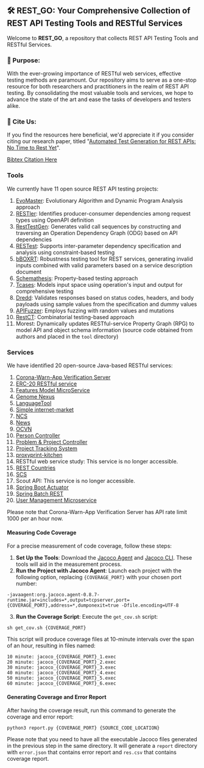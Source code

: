 ## 🛠️ REST_GO: Your Comprehensive Collection of REST API Testing Tools and RESTful Services

Welcome to **REST_GO**, a repository that collects REST API Testing Tools and RESTful Services. 

### 🎯 Purpose:
With the ever-growing importance of RESTful web services, effective testing methods are paramount. Our repository aims to serve as a one-stop resource for both researchers and practitioners in the realm of REST API testing. By consolidating the most valuable tools and services, we hope to advance the state of the art and ease the tasks of developers and testers alike.

### 📜 Cite Us:
If you find the resources here beneficial, we'd appreciate it if you consider citing our research paper, titled "[Automated Test Generation for REST APIs: No Time to Rest Yet](https://dl.acm.org/doi/abs/10.1145/3533767.3534401)". 

[Bibtex Citation Here](https://github.com/codingsoo/REST_Go/tree/master/docs/issta2022.bib)

### Tools

We currently have 11 open source REST API testing projects:

1. [EvoMaster](https://github.com/EMResearch/EvoMaster): Evolutionary Algorithm and Dynamic Program Analysis approach
2. [RESTler](https://github.com/microsoft/restler-fuzzer): Identifies producer-consumer dependencies among request types using OpenAPI definition
3. [RestTestGen](https://github.com/SeUniVr/RestTestGen): Generates valid call sequences by constructing and traversing an Operation Dependency Graph (ODG) based on API dependencies
4. [RESTest](https://github.com/isa-group/RESTest): Supports inter-parameter dependency specification and analysis using constraint-based testing
5. [bBOXRT]( https://eden.dei.uc.pt/~cnl/papers/2020-access.zip): Robustness testing tool for REST services, generating invalid inputs combined with valid parameters based on a service description document
6. [Schemathesis](https://github.com/schemathesis/schemathesis.git): Property-based testing approach
7. [Tcases](https://github.com/Cornutum/tcases): Models input space using operation's input and output for comprehensive testing
8. [Dredd](https://github.com/apiaryio/dredd): Validates responses based on status codes, headers, and body payloads using sample values from the specification and dummy values
9. [APIFuzzer](https://github.com/KissPeter/APIFuzzer): Employs fuzzing with random values and mutations
10. [RestCT](https://github.com/GIST-NJU/RestCT): Combinatorial testing-based approach
11. Morest: Dynamically updates RESTful-service Property Graph (RPG) to model API and object schema information (source code obtained from authors and placed in the `tool` directory)

### Services

We have identified 20 open-source Java-based RESTful services:

1. [Corona-Warn-App Verification Server](https://github.com/corona-warn-app/cwa-verification-server)
2. [ERC-20 RESTful service](https://github.com/web3labs/erc20-rest-service)
3. [Features Model MicroService](https://github.com/JavierMF/features-service)
4. [Genome Nexus](https://github.com/genome-nexus/genome-nexus)
5. [LanguageTool](https://github.com/languagetool-org/languagetool)
6. [Simple internet-market](https://github.com/aleksey-lukyanets/market)
7. [NCS](https://github.com/EMResearch/EMB/tree/master/jdk_8_maven/cs/rest/artificial/ncs)
8. [News](https://github.com/arcuri82/testing_security_development_enterprise_systems)
9. [OCVN](https://github.com/devgateway/ocvn)
10. [Person Controller](https://github.com/MaBeuLux88/java-spring-boot-mongodb-starter)
11. [Problem & Project Controller](https://github.com/phantasmicmeans/spring-boot-restful-api-example)
12. [Project Tracking System](https://github.com/SelimHorri/project-tracking-system-backend-app)
13. [proxyprint-kitchen](https://github.com/ProxyPrint/proxyprint-kitchen)
14. RESTful web service study: This service is no longer accessible.
15. [REST Countries](https://github.com/apilayer/restcountries)
16. [SCS](https://github.com/EMResearch/EMB/tree/master/jdk_8_maven/cs/rest/artificial/scs)
17. Scout API: This service is no longer accessible.
18. [Spring Boot Actuator](https://github.com/callicoder/spring-boot-actuator-demo)
19. [Spring Batch REST](https://github.com/chrisgleissner/spring-batch-rest)
20. [User Management Microservice](https://github.com/andreagiassi/microservice-rbac-user-management)

Please note that Corona-Warn-App Verification Server has API rate limit 1000 per an hour now.

#### Measuring Code Coverage

For a precise measurement of code coverage, follow these steps:

1. **Set Up the Tools**: Download the [Jacoco Agent](https://repo1.maven.org/maven2/org/jacoco/org.jacoco.agent/0.8.7/org.jacoco.agent-0.8.7-runtime.jar) and [Jacoco CLI](https://repo1.maven.org/maven2/org/jacoco/org.jacoco.cli/0.8.7/org.jacoco.cli-0.8.7-nodeps.jar). These tools will aid in the measurement process.
2. **Run the Project with Jacoco Agent**: Launch each project with the following option, replacing `{COVERAGE_PORT}` with your chosen port number:
```
-javaagent:org.jacoco.agent-0.8.7-runtime.jar=includes=*,output=tcpserver,port={COVERAGE_PORT},address=*,dumponexit=true -Dfile.encoding=UTF-8
```
3. **Run the Coverage Script**: Execute the `get_cov.sh` script:

```
sh get_cov.sh {COVERAGE_PORT}
```

This script will produce coverage files at 10-minute intervals over the span of an hour, resulting in files named:

```
10 minute: jacoco_{COVERAGE_PORT}_1.exec
20 minute: jacoco_{COVERAGE_PORT}_2.exec
30 minute: jacoco_{COVERAGE_PORT}_3.exec
40 minute: jacoco_{COVERAGE_PORT}_4.exec
50 minute: jacoco_{COVERAGE_PORT}_5.exec
60 minute: jacoco_{COVERAGE_PORT}_6.exec
```

#### Generating Coverage and Error Report

After having the coverage result, run this command to generate the coverage and error report:

```
python3 report.py {COVERAGE_PORT} {SOURCE_CODE_LOCATION}
```

Please note that you need to have all the executable Jacoco files generated in the previous step in the same directory. It will generate a `report` directory with `error.json` that contains error report and `res.csv` that contains coverage report.

[//]: # (## Reproduce the result of our paper "Automated Test Generation for REST APIs: No Time to Rest Yet".)

[//]: # ()
[//]: # (### Check the basic functionality)

[//]: # ()
[//]: # (In this section, we give detailed instructions to check the basic functionality of this artifact.)

[//]: # (We show how to use the REST-API testing tools used in our study to test the project-tracking-system service.)

[//]: # ()
[//]: # (### Requirements)

[//]: # ()
[//]: # (We used Google Cloud e2-standard-4 machines running Ubuntu 20.04 for this project, but a Linux environment with the software listed below installed would work. Note that the setup script is tested in Google Cloud e2-standard-4 &#40;Ubuntu 20.04&#41;.)

[//]: # ()
[//]: # (- Required software: Dotnet 5, Java8, Java11, Git, Sudo, Wget, zip, unzip, MVN 3.5, Gradle 6.7, Python3.8-pip, Virtualenv, NodeJS v10.19, and Docker 20.10. )

[//]: # ()
[//]: # (### Setup)

[//]: # ()
[//]: # (You can manually install the required software. Or, if you use the same testing environment that we used, you can run the command below for setup.)

[//]: # ()
[//]: # (```)

[//]: # (cd REST_Go # Go to the root directory)

[//]: # (sh small_setup.sh)

[//]: # (```)

[//]: # ()
[//]: # (It will take around 20 minutes to finish setup.)

[//]: # ()
[//]: # ()
[//]: # (### Run)

[//]: # ()
[//]: # (You can test the service with a tool using `run_small.py`, a python script to test the service for six minutes.)

[//]: # (To use this script, you should provide the tool's name and a port number. Possible tools' names are`evomaster-whitebox`, `evomaster-blackbox`, `restler`, `restest`, `resttestgen`, `bboxrt`, `schemathesis`, `dredd`, `tcases`, and `apifuzzer`.)

[//]: # (You can use any available port number. You should use a different port number for each run, otherwise the code coverage will be based on the previous runs. The port number is used for collecting the achieved code coverage.)

[//]: # (Before running the script, make sure that you use `virtualenv`.)

[//]: # (Also, we need to check if there is already running session. You can check the running sessions using "tmux ls" command. If there is running session, you should kill the session before running a new experiment.)

[//]: # (You can kill the session with "tmux kill-sess -t {session name}." You should find the session name in "tmux ls" command if there is any.)

[//]: # ()
[//]: # (```)

[//]: # (source venv/bin/activate)

[//]: # (python3 run_small.py {tool_name} {port_number})

[//]: # (```)

[//]: # ()
[//]: # (It will automatically start the service and the script for getting coverage.)

[//]: # ()
[//]: # (### Generate Report)

[//]: # ()
[//]: # (We provide a python script to generate a report showing the code coverage achieved and bug founds. You can see the result in data/{service name}/res.csv.)

[//]: # (You can also find the detailed error message and time log in data/{service name}/error.json and data/{service name}/time.json.)

[//]: # ()
[//]: # (```)

[//]: # (python3 report_small.py {port_number})

[//]: # (```)

[//]: # ()
[//]: # (In data/{service name}/res.csv, there are seven rows and three columns.)

[//]: # (The first six rows show the coverage achieved in time from 1-6 minutes. In each of these rows, the columns show, in percentage, the line, branch, and method coverage.)

[//]: # (The last row presents the errors found with the columns showing the number of found errors, unique errors, and library errors.)

[//]: # ()
[//]: # (### Stop service)

[//]: # ()
[//]: # (Users can stop a service using the following command.)

[//]: # ()
[//]: # (```)

[//]: # (python3 stop_service.py {service name})

[//]: # (```)

[//]: # ()
[//]: # (### An Example)

[//]: # ()
[//]: # (One can use the commands below to test the service project-tracking-system with RESTler and obtain the result.)

[//]: # ()
[//]: # (```)

[//]: # (cd REST_Go)

[//]: # (sh small_setup.sh)

[//]: # (source venv/bin/activate)

[//]: # (python run_small.py restler 10200)

[//]: # (python report_small.py 10200)

[//]: # (```)

[//]: # ()
[//]: # (If you check the data/project-tracking-system/res.csv, you will see the sixth row for six minutes code coverage &#40;which should be something similar to "35%, 7.3%, 4.7%"&#41; and the seventh row for the number of bugs found &#40;which should be something similar to "35, 7, 5"&#41;.)

[//]: # ()
[//]: # (## Detailed Description)

[//]: # ()
[//]: # ()
[//]: # (### Setup)

[//]: # ()
[//]: # (In our study, we ran all the experiments on Google Cloud e2-standard-4 machines running Ubuntu 20.04. Each machine has four 2.2GHz Intel-Xeon processors and 16GB RAM. The major dependencies that we used are Java8, Java11, Python3.8, NodeJS v10.19, and Docker 20.10. We provide a setup script that sets up the environment, tools, and services. Please note that we used Ubuntu 20.04 environment. We also tested this artifact in Debian 10 and MacOS 12. We didn't prepare automated setup scripts for these environments, but plan to do in the future. The setup script needs around 2 hours to finish.)

[//]: # (```)

[//]: # (sh setup.sh)

[//]: # (```)

[//]: # ()
[//]: # (We have configured the databases needed for testing the services using Docker. This is automatically done in the setup script. For one of the services, ERC20-rest-service, users need to manually set Private Ethereum network using the commands below.)

[//]: # (```)

[//]: # (tmux new -s ether # Create a session for ethereum)

[//]: # (geth --datadir ethereum init genesis.json)

[//]: # (geth --networkid 42 --datadir ethereum --http --http.port 8545 --http.corsdomain "*" --http.api "admin,db,eth,debug,miner,net,shh,txpool,personal,web3" --port 30303 --mine --allow-insecure-unlock console)

[//]: # (>> personal.unlockAccount&#40;"05f4172fda1cf398fad85ceb60ad9f4180f0ab3a", "11"&#41;)

[//]: # (>> miner.start&#40;1&#41; # wait until mine process starts)

[//]: # (>> personal.unlockAccount&#40;"05f4172fda1cf398fad85ceb60ad9f4180f0ab3a", "11"&#41;)

[//]: # (# press ctrl + b + d to detach the session)

[//]: # (```)

[//]: # ()
[//]: # (Now you are ready to run the experiment!)

[//]: # ()
[//]: # (### How to run the tool?)

[//]: # ()
[//]: # (You can use the following tools `EvoMasterWB`, `EvoMasterBB`, `RESTler`, `RESTest`, `RestTestGen`, `bBOXRT`, `Schemathesis`, `Dredd`, `Tcases`, and `APIFuzzer` to test, using our python script, the following services `cwa-verification`, `erc20-rest-service`, `features-service`, `genome-nexus`, `languagetool`, `market`, `ncs`, `news`, `ocvn`, `person-controller`, `problem-controller`, `project-tracking-system`, `proxyporint`, `rest-study`, `restcountries`, `scout-api`, `scs`, `spring-batch-rest`, `spring-boot-sample-app`, and `user-management`.)

[//]: # (You can use any available port number, but make sure to use different port numbers for different runs. The port number is used for collecting the achieved code coverage.)

[//]: # (Before run the script, make sure that you use the `virtualenv`.)

[//]: # (Also, we need to check if there is already running session. You can check the running sessions using "tmux ls" command. If there is running session, you may want to kill the session before running new experiment.)

[//]: # (You can kill the session with "tmux kill-sess -t {session name}." You should find the session name in "tmux ls" command if there is any.)

[//]: # (```)

[//]: # (python3 run_tool.py {tool_name} {service_name} {time_limit})

[//]: # (```)

[//]: # ()
[//]: # (### Generate a report.)

[//]: # ()
[//]: # (You can use the command below to produce a report containing the testing result.)

[//]: # ()
[//]: # (```)

[//]: # (python3 report.py {port number} {service name})

[//]: # (```)

[//]: # ()
[//]: # (The report has seven rows and three columns. )

[//]: # (The first six rows show the coverage results achieved in time obtained from 10, 20, 30, 40, 50, and 60 minutes. In each of these rows, the columns show, in percentage, the line, branch, and method coverage achieved. The last row presents the errors found with the columns showing the number of found errors, unique errors, and library errors.)

[//]: # (You can compare this result to our result in `Result` section.)

[//]: # ()
[//]: # (### Stop service)

[//]: # ()
[//]: # (Users can stop a service using the following command.)

[//]: # ()
[//]: # (```)

[//]: # (python3 stop_service.py {service name})

[//]: # (```)

[//]: # ()
[//]: # (### Run all steps )

[//]: # ()
[//]: # (We provide a script to run a tool for all services. The run.py runs all steps except for setup and report.)

[//]: # ()
[//]: # (```)

[//]: # (python3 run.py {tool name})

[//]: # (```)

[//]: # ()
[//]: # (### Result)

[//]: # ()
[//]: # (You can compare your result to our result below. This figure, although not shown in the paper, is generated based on the same experiment results. Since the tools have randomness, your results may be different from ours. Note that we ran each tool ten times and computed the average. )

[//]: # ()
[//]: # (![res]&#40;images/figure_all.png&#41;)

[//]: # ()
[//]: # (1: Evo-White, 2: RESTler, 3: RestTestGen, 4: RESTest, 5: bBOXRT , 6: Schemathesis, 7: Tcases, 8: Dredd, 9: Evo-Black, 10: APIFuzzer, A: Features-Service, B: Languagetool, C: NCS, D: News, E: OCVN, F: ProxyPrint, G: Restcountries, H: Scout-API, I: SCS, J: ERC20-Rest-Service, K: Genome-Nexus, L: Person-Controller, M: Problem-Controller, N: Rest-Study, O: Spring-Batch-Rest, P: Spring-Boot-Sample-App, Q: User-Management, R: CWA-Verification, S: Market, T: Project-Tracking-System. The color of the bar represents the running time - 10 min: ![10min]&#40;images/10min.png&#41;, 20 min: ![20min]&#40;images/20min.png&#41;, 30 min: ![30min]&#40;images/30min.png&#41;, 40 min: ![40min]&#40;images/40min.png&#41;, 50 min: ![50min]&#40;images/50min.png&#41;, 60 min: ![1h]&#40;images/1h.png&#41;, and 24 hr: ![24h]&#40;images/24h.png&#41;.)

[//]: # ()
[//]: # (### Add authorization header)

[//]: # ()
[//]: # (Some APIs can have an authorization header to increase the API request limit. We recommend to use [mitmproxy]&#40;https://mitmproxy.org/&#41; to add the authorization header.)

[//]: # (You need to add your token in authToken.py and run the following command with the service URL and proxy URL. Mitmproxy accepts the request and forwards it to the specified upstream server.)

[//]: # ()
[//]: # (```)

[//]: # (mitmproxy --mode reverse:SERVICE_URL -p PROXY_PORT_NUMBER -s authToken.py)

[//]: # (```)

[//]: # ()
[//]: # (### Proof of Concepts)

[//]: # ()
[//]: # (We provide two proof-of-concept prototypes that help to find example value, inter-parameter dependency, and linked response parameter for each request parameter.)

[//]: # (proof-of-concept1.py takes parameter description and parameter names in the operation and produce example values and inter-parameter dependency.)

[//]: # (proof-of-concept2.py takes request parameter names and response parameter names in the specification and produce request parameter and response parameter pairs.)

[//]: # (Each request parameter name has three response parameter names that are top three similar names.)

[//]: # ()
[//]: # (```)

[//]: # (python3 proof-of-concept1.py {parameter description} {parameter names})

[//]: # (python3 proof-of-concept2.py {request parameter names} {response parameter names})

[//]: # (```)
